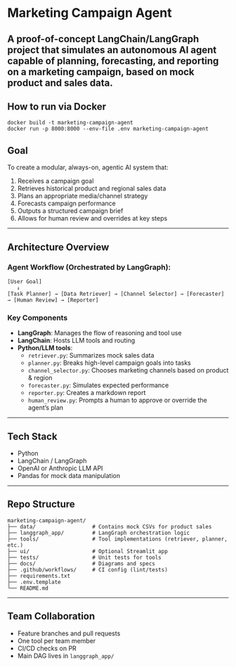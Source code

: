 #  Marketing Campaign Agent
A proof-of-concept LangChain/LangGraph project that simulates an autonomous AI agent capable of planning, forecasting, and reporting on a marketing campaign, based on mock product and sales data. 
---

## How to run via Docker
```
docker build -t marketing-campaign-agent
docker run -p 8000:8000 --env-file .env marketing-campaign-agent
```

##  Goal
To create a modular, always-on, agentic AI system that:
1. Receives a campaign goal 
2. Retrieves historical product and regional sales data
3. Plans an appropriate media/channel strategy
4. Forecasts campaign performance
5. Outputs a structured campaign brief
6. Allows for human review and overrides at key steps

---

##  Architecture Overview

### Agent Workflow (Orchestrated by LangGraph):
```
[User Goal]
   ↓
[Task Planner] → [Data Retriever] → [Channel Selector] → [Forecaster] → [Human Review] → [Reporter]
```

### Key Components
- **LangGraph**: Manages the flow of reasoning and tool use
- **LangChain**: Hosts LLM tools and routing
- **Python/LLM tools**:
  - `retriever.py`: Summarizes mock sales data
  - `planner.py`: Breaks high-level campaign goals into tasks
  - `channel_selector.py`: Chooses marketing channels based on product & region
  - `forecaster.py`: Simulates expected performance
  - `reporter.py`: Creates a markdown report
  - `human_review.py`: Prompts a human to approve or override the agent’s plan

---

##  Tech Stack
- Python 
- LangChain / LangGraph
- OpenAI or Anthropic LLM API
- Pandas for mock data manipulation

---

## Repo Structure
```
marketing-campaign-agent/
├── data/                  # Contains mock CSVs for product sales
├── langgraph_app/         # LangGraph orchestration logic
├── tools/                 # Tool implementations (retriever, planner, etc.)
├── ui/                    # Optional Streamlit app
├── tests/                 # Unit tests for tools
├── docs/                  # Diagrams and specs
├── .github/workflows/     # CI config (lint/tests)
├── requirements.txt
├── .env.template
└── README.md
```

---


##  Team Collaboration
- Feature branches and pull requests
- One tool per team member
- CI/CD checks on PR
- Main DAG lives in `langgraph_app/`

